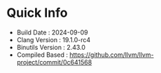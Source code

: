 # Quick Info
* Build Date : 2024-09-09
* Clang Version : 19.1.0-rc4
* Binutils Version : 2.43.0
* Compiled Based : https://github.com/llvm/llvm-project/commit/0c641568
